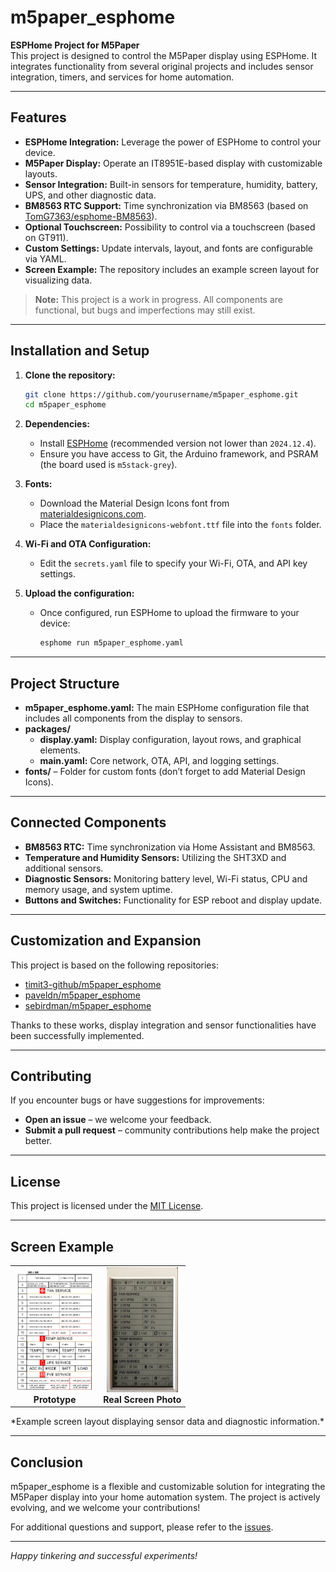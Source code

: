 # m5paper_esphome

**ESPHome Project for M5Paper**  
This project is designed to control the M5Paper display using ESPHome. It integrates functionality from several original projects and includes sensor integration, timers, and services for home automation.

---

## Features

- **ESPHome Integration:** Leverage the power of ESPHome to control your device.
- **M5Paper Display:** Operate an IT8951E-based display with customizable layouts.
- **Sensor Integration:** Built-in sensors for temperature, humidity, battery, UPS, and other diagnostic data.
- **BM8563 RTC Support:** Time synchronization via BM8563 (based on [TomG7363/esphome-BM8563](https://github.com/TomG7363/esphome-BM8563)).
- **Optional Touchscreen:** Possibility to control via a touchscreen (based on GT911).
- **Custom Settings:** Update intervals, layout, and fonts are configurable via YAML.
- **Screen Example:** The repository includes an example screen layout for visualizing data.

> **Note:** This project is a work in progress. All components are functional, but bugs and imperfections may still exist.

---

## Installation and Setup

1. **Clone the repository:**

   ```bash
   git clone https://github.com/yourusername/m5paper_esphome.git
   cd m5paper_esphome
   ```

2. **Dependencies:**
   - Install [ESPHome](https://esphome.io/) (recommended version not lower than `2024.12.4`).
   - Ensure you have access to Git, the Arduino framework, and PSRAM (the board used is `m5stack-grey`).

3. **Fonts:**
   - Download the Material Design Icons font from [materialdesignicons.com](https://materialdesignicons.com/).
   - Place the `materialdesignicons-webfont.ttf` file into the `fonts` folder.

4. **Wi-Fi and OTA Configuration:**
   - Edit the `secrets.yaml` file to specify your Wi-Fi, OTA, and API key settings.

5. **Upload the configuration:**
   - Once configured, run ESPHome to upload the firmware to your device:
   
     ```bash
     esphome run m5paper_esphome.yaml
     ```

---

## Project Structure

- **m5paper_esphome.yaml:** The main ESPHome configuration file that includes all components from the display to sensors.
- **packages/**
  - **display.yaml:** Display configuration, layout rows, and graphical elements.
  - **main.yaml:** Core network, OTA, API, and logging settings.
- **fonts/** – Folder for custom fonts (don’t forget to add Material Design Icons).

---

## Connected Components

- **BM8563 RTC:** Time synchronization via Home Assistant and BM8563.
- **Temperature and Humidity Sensors:** Utilizing the SHT3XD and additional sensors.
- **Diagnostic Sensors:** Monitoring battery level, Wi-Fi status, CPU and memory usage, and system uptime.
- **Buttons and Switches:** Functionality for ESP reboot and display update.

---

## Customization and Expansion

This project is based on the following repositories:

- [timit3-github/m5paper_esphome](https://github.com/timit3-github/m5paper_esphome)
- [paveldn/m5paper_esphome](https://github.com/paveldn/m5paper_esphome)
- [sebirdman/m5paper_esphome](https://github.com/sebirdman/m5paper_esphome)

Thanks to these works, display integration and sensor functionalities have been successfully implemented.

---

## Contributing

If you encounter bugs or have suggestions for improvements:
- **Open an issue** – we welcome your feedback.
- **Submit a pull request** – community contributions help make the project better.

---

## License

This project is licensed under the [MIT License](LICENSE).

---

## Screen Example

<table>
  <tr>
    <td align="center">
      <img src="img/960.png" alt="Prototype" height="200">
      <br>
      <strong>Prototype</strong>
    </td>
    <td align="center">
      <img src="img/photo.png" alt="Real Screen Photo" height="200">
      <br>
      <strong>Real Screen Photo</strong>
    </td>
  </tr>
</table>
*Example screen layout displaying sensor data and diagnostic information.*

---

## Conclusion

m5paper_esphome is a flexible and customizable solution for integrating the M5Paper display into your home automation system. The project is actively evolving, and we welcome your contributions!

For additional questions and support, please refer to the [issues](https://github.com/yourusername/m5paper_esphome/issues).

---

*Happy tinkering and successful experiments!*

